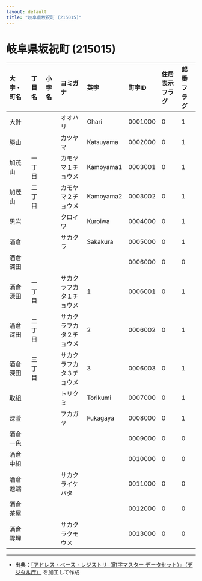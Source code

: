 ```yaml
---
layout: default
title: "岐阜県坂祝町 (215015)"
---
```


# 岐阜県坂祝町 (215015)

| 大字・町名 | 丁目名 | 小字名 | ヨミガナ | 英字 | 町字ID | 住居表示フラグ | 起番フラグ |
|:---|:---|:---|:---|:---|:---|:---|:---|
| 大針 |  |  | オオハリ | Ohari | 0001000 | 0 | 1 |
| 勝山 |  |  | カツヤマ | Katsuyama | 0002000 | 0 | 1 |
| 加茂山 | 一丁目 |  | カモヤマ１チョウメ | Kamoyama1 | 0003001 | 0 | 1 |
| 加茂山 | 二丁目 |  | カモヤマ２チョウメ | Kamoyama2 | 0003002 | 0 | 1 |
| 黒岩 |  |  | クロイワ | Kuroiwa | 0004000 | 0 | 1 |
| 酒倉 |  |  | サカクラ | Sakakura | 0005000 | 0 | 1 |
| 酒倉深田 |  |  |  |  | 0006000 | 0 | 0 |
| 酒倉深田 | 一丁目 |  | サカクラフカタ１チョウメ | 1 | 0006001 | 0 | 1 |
| 酒倉深田 | 二丁目 |  | サカクラフカタ２チョウメ | 2 | 0006002 | 0 | 1 |
| 酒倉深田 | 三丁目 |  | サカクラフカタ３チョウメ | 3 | 0006003 | 0 | 1 |
| 取組 |  |  | トリクミ | Torikumi | 0007000 | 0 | 1 |
| 深萱 |  |  | フカガヤ | Fukagaya | 0008000 | 0 | 1 |
| 酒倉一色 |  |  |  |  | 0009000 | 0 | 0 |
| 酒倉中組 |  |  |  |  | 0010000 | 0 | 0 |
| 酒倉池端 |  |  | サカクライケバタ |  | 0011000 | 0 | 0 |
| 酒倉茶屋 |  |  |  |  | 0012000 | 0 | 0 |
| 酒倉雲埋 |  |  | サカクラクモウメ |  | 0013000 | 0 | 0 |

---

- 出典：[「アドレス・ベース・レジストリ（町字マスター データセット）』（デジタル庁）](https://www.digital.go.jp/policies/base_registry_address/) を加工して作成